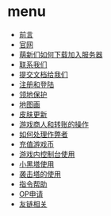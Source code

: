 # menu

* [前言](README.md)
* [官网](https://play.ypshidifu.cn)
* [萌新们如何下载加入服务器](https://bbs.ypshidifu.cn/index.php?threads/cao-yuan-tan-xian-fu-wu-qi-chun-meng-xin-men-ru-he-zheng-que-jia-ru-fu-wu-qi.17/#post-19
)
* [联系我们](wikis/lianxi.md)
* [提交文档给我们](wikis/help.md)
* [注册和登陆](wikis/login.md)
* [领地保护](wikis/dom.md)
* [地图画](wikis/map.md)
* [皮肤更新](wikis/skin.md)
* [游戏商人和转账的操作](wikis/shop.md)
* [如何处理作弊者](wikis/kick.md)
* [充值游戏币](wikis/cz.md)
* [游戏内控制台使用](wikis/console.md)
* [小黑塔使用](wikis/end.md)
* [袭击塔的使用](wikis/bad.md)
* [指令帮助](wikis/cmd.md)
* [OP申请](wikis/op.md)
* [友链相关](wikis/server.md)
